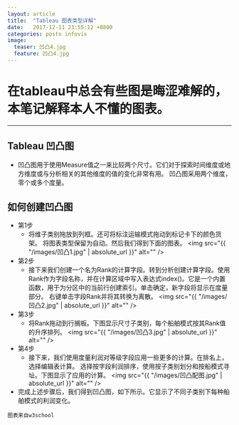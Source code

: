 ```yaml
---
layout: article
title:  "Tableau 图表类型详解"
date:   2017-12-11 23:55:12 +0800
categories: posts infovis
image:
  teaser: 凹凸4.jpg
  feature: 凹凸4.jpg
---
```

# 在tableau中总会有些图是晦涩难解的，本笔记解释本人不懂的图表。
---

## Tableau 凹凸图
* 凹凸图用于使用Measure值之一来比较两个尺寸。它们对于探索时间维度或地方维度或与分析相关的其他维度的值的变化非常有用。
凹凸图采用两个维度，零个或多个度量。

## 如何创建凹凸图

* 第1步
   * 将维子类别拖放到列框。还可将标注运输模式拖动到标记卡下的颜色货架。 将图表类型保留为自动。然后我们得到下面的图表。
   <span class="image left"><img src="{{ "/images/凹凸1.jpg" | absolute_url }}" alt="" /></span>
* 第2步
   * 接下来我们创建一个名为Rank的计算字段。转到分析创建计算字段。使用Rank作为字段名称，并在计算区域中写入表达式index()。它是一个内置函数，用于为分区中的当前行创建索引。单击确定，新字段将显示在度量部分。 右键单击字段Rank并将其转换为离散。
   <span class="image left"><img src="{{ "/images/凹凸2.jpg" | absolute_url }}" alt="" /></span>
* 第3步
   * 将Rank拖动到行搁板。下图显示尺寸子类别，每个船舶模式按其Rank值的升序排列。
   <span class="image left"><img src="{{ "/images/凹凸3.jpg" | absolute_url }}" alt="" /></span>
* 第4步
   * 接下来，我们使用度量利润对等级字段应用一些更多的计算。在排名上，选择编辑表计算。 选择按字段利润排序，使用按子类别划分和按船模式寻址。下图显示了应用的计算。
   <span class="image left"><img src="{{ "/images/凹凸配图.jpg" | absolute_url }}" alt="" /></span>
* 完成上述步骤后，我们得到凹凸图，如下所示。它显示了不同子类别下每种船舶模式的利润变化。

```图表来自w3school```